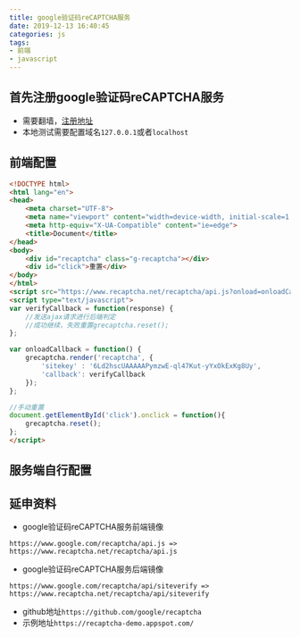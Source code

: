 ```yaml
---
title: google验证码reCAPTCHA服务
date: 2019-12-13 16:40:45
categories: js
tags:
- 前端
- javascript
---
```


## 首先注册google验证码reCAPTCHA服务
* 需要翻墙，[注册地址](https://www.google.com/recaptcha/intro/v3.html)
* 本地测试需要配置域名`127.0.0.1`或者`localhost`

## 前端配置
```html
<!DOCTYPE html>
<html lang="en">
<head>
    <meta charset="UTF-8">
    <meta name="viewport" content="width=device-width, initial-scale=1.0">
    <meta http-equiv="X-UA-Compatible" content="ie=edge">
    <title>Document</title>
</head>
<body>
    <div id="recaptcha" class="g-recaptcha"></div>
    <div id="click">重置</div>
</body>
</html>
<script src="https://www.recaptcha.net/recaptcha/api.js?onload=onloadCallback&render=explicit" async defer></script>
<script type="text/javascript">
var verifyCallback = function(response) {
    //发送ajax请求进行后端判定
    //成功继续，失败重置grecaptcha.reset();
};

var onloadCallback = function() {
    grecaptcha.render('recaptcha', {
        'sitekey' : '6Ld2hscUAAAAAPymzwE-ql47Kut-yYxOkExKg8Uy',
        'callback': verifyCallback
    });
};

//手动重置
document.getElementById('click').onclick = function(){
    grecaptcha.reset();
};
</script>
```

## 服务端自行配置

## 延申资料
* google验证码reCAPTCHA服务前端镜像
```
https://www.google.com/recaptcha/api.js => https://www.recaptcha.net/recaptcha/api.js
```
* google验证码reCAPTCHA服务后端镜像
```
https://www.google.com/recaptcha/api/siteverify => https://www.recaptcha.net/recaptcha/api/siteverify
```
* github地址`https://github.com/google/recaptcha`
* 示例地址`https://recaptcha-demo.appspot.com/`
